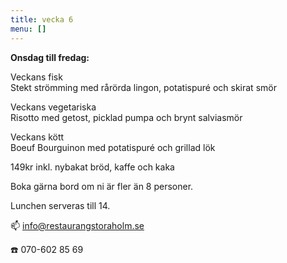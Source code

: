 ```yaml
---
title: vecka 6
menu: []
---
```

**Onsdag till fredag:**

Veckans fisk\
Stekt strömming med rårörda lingon, potatispuré och skirat smör

Veckans vegetariska\
Risotto med getost, picklad pumpa och brynt salviasmör

Veckans kött\
Boeuf Bourguinon med potatispuré och grillad lök

149kr inkl. nybakat bröd, kaffe och kaka

Boka gärna bord om ni är fler än 8 personer.

Lunchen serveras till 14.[](https://www.restaurangstoraholm.se/helg/?i=2)

📫 info@restaurangstoraholm.se

☎️ 070-602 85 69